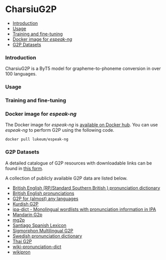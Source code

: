 # CharsiuG2P

- [Introduction](https://github.com/lingjzhu/CharsiuG2P#introduction)
- [Usage](https://github.com/lingjzhu/CharsiuG2P#usage)
- [Training and fine-tuning](https://github.com/lingjzhu/CharsiuG2P#training-and-fine-tuning)
- [Docker image for *espeak-ng* ](https://github.com/lingjzhu/CharsiuG2P#docker-image-for-espeak-ng)
- [G2P Datasets](https://github.com/lingjzhu/CharsiuG2P#g2p-datasets)

### Introduction
CharsiuG2P is a ByT5 model for grapheme-to-phoneme conversion in over 100 languages. 

### Usage

### Training and fine-tuning

### Docker image for *espeak-ng*  
The Docker image for *espeak-ng* is [available on Docker hub](https://hub.docker.com/r/lukeum/espeak-ng).
You can use *espeak-ng* to perform G2P using the following code. 
```
docker pull lukeum/espeak-ng
```
### G2P Datasets
A detailed catalogue of G2P resources with downloadable links can be found in [this form](https://docs.google.com/spreadsheets/d/1y7kisk-UZT9LxpQB0xMIF4CkxJt0iYJlWAnyj6azSBE/edit?usp=sharing).  

A collection of publicly available G2P data are listed below.
 - [British English (RP/Standard Southern British ) pronunciation dictionary](https://github.com/JoseLlarena/Britfone)
 - [British English pronunciations](https://www.openslr.org/14/)
 - [G2P for (almost) any languages](https://drive.google.com/drive/u/0/folders/0B7R_gATfZJ2aWkpSWHpXUklWUmM?resourcekey=0-aj4VU-D4RztBPCFLKNNThQ)
 - [Kurdish G2P](https://github.com/AsoSoft/Kurdish-G2P-dataset)
 - [ipa-dict - Monolingual wordlists with pronunciation information in IPA](https://github.com/open-dict-data/ipa-dict#languages)
 - [Mandarin G2p](https://github.com/kakaobrain/g2pM)
 - [mg2p](https://github.com/bpopeters/mg2p)
 - [Santiago Spanish Lexicon](https://www.openslr.org/34/)
 - [Sigmorphon Multilingual G2P](https://github.com/sigmorphon/2020/tree/master/task1)
 - [Swedish pronunciation dictionary](https://www.openslr.org/29/)
 - [Thai G2P](https://github.com/wannaphong/thai-g2p/blob/master/wiktionary-11-2-2020.tsv)
 - [wiki-pronunciation-dict](https://github.com/DanielSWolf/wiki-pronunciation-dict)
 - [wikipron](https://github.com/CUNY-CL/wikipron)
